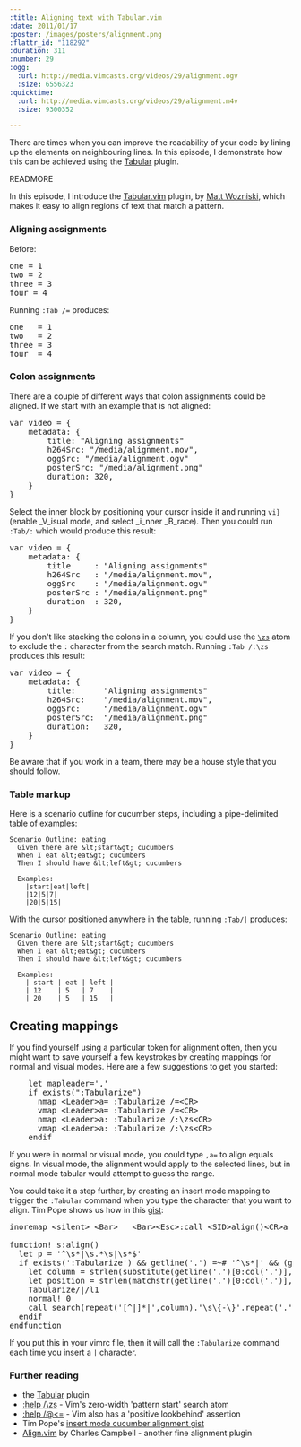 ```yaml
--- 
:title: Aligning text with Tabular.vim
:date: 2011/01/17
:poster: /images/posters/alignment.png
:flattr_id: "118292"
:duration: 311
:number: 29
:ogg: 
  :url: http://media.vimcasts.org/videos/29/alignment.ogv
  :size: 6556323
:quicktime: 
  :url: http://media.vimcasts.org/videos/29/alignment.m4v
  :size: 9300352

---
```


There are times when you can improve the readability of your code by lining up the elements on neighbouring lines. In this episode, I demonstrate how this can be achieved using the [Tabular][t] plugin.

[t]: https://github.com/godlygeek/tabular

READMORE


In this episode, I introduce the [Tabular.vim][t] plugin, by [Matt Wozniski][matt], which makes it easy to align regions of text that match a pattern.

### Aligning assignments ###

Before:

<pre class="brush: ruby">
one = 1
two = 2
three = 3
four = 4
</pre>

Running `:Tab /=` produces:

<pre class="brush: ruby">
one   = 1
two   = 2
three = 3
four  = 4
</pre>

### Colon assignments ###

There are a couple of different ways that colon assignments could be aligned. If we start with an example that is not aligned:

<pre class="brush: javascript">
var video = {
    metadata: {
        title: "Aligning assignments"
        h264Src: "/media/alignment.mov",
        oggSrc: "/media/alignment.ogv"
        posterSrc: "/media/alignment.png"
        duration: 320,
    }
}
</pre>

Select the inner block by positioning your cursor inside it and running `vi}` (enable _V_isual mode, and select _i_nner _B_race). Then you could run `:Tab/:` which would produce this result:

<pre class="brush: javascript">
var video = {
    metadata: {
        title     : "Aligning assignments"
        h264Src   : "/media/alignment.mov",
        oggSrc    : "/media/alignment.ogv"
        posterSrc : "/media/alignment.png"
        duration  : 320,
    }
}
</pre>

If you don't like stacking the colons in a column, you could use the [`\zs`][zs] atom to exclude the `:` character from the search match. Running `:Tab /:\zs` produces this result:

<pre class="brush: javascript">
var video = {
    metadata: {
        title:      "Aligning assignments"
        h264Src:    "/media/alignment.mov",
        oggSrc:     "/media/alignment.ogv"
        posterSrc:  "/media/alignment.png"
        duration:   320,
    }
}
</pre>

Be aware that if you work in a team, there may be a house style that you should follow.

### Table markup ###

Here is a scenario outline for cucumber steps, including a pipe-delimited table of examples:

    Scenario Outline: eating
      Given there are &lt;start&gt; cucumbers
      When I eat &lt;eat&gt; cucumbers
      Then I should have &lt;left&gt; cucumbers

      Examples:
        |start|eat|left|
        |12|5|7|
        |20|5|15|

With the cursor positioned anywhere in the table, running `:Tab/|` produces:

    Scenario Outline: eating
      Given there are &lt;start&gt; cucumbers
      When I eat &lt;eat&gt; cucumbers
      Then I should have &lt;left&gt; cucumbers

      Examples:
        | start | eat | left |
        | 12    | 5   | 7    |
        | 20    | 5   | 15   |

## Creating mappings

If you find yourself using a particular token for alignment often, then you might want to save yourself a few keystrokes by creating mappings for normal and visual modes. Here are a few suggestions to get you started:

<pre class="brush: vimscript">
    let mapleader=','
    if exists(&quot;:Tabularize&quot;)
      nmap &lt;Leader&gt;a= :Tabularize /=&lt;CR&gt;
      vmap &lt;Leader&gt;a= :Tabularize /=&lt;CR&gt;
      nmap &lt;Leader&gt;a: :Tabularize /:\zs&lt;CR&gt;
      vmap &lt;Leader&gt;a: :Tabularize /:\zs&lt;CR&gt;
    endif
</pre>

If you were in normal or visual mode, you could type `,a=` to align equals signs. In visual mode, the alignment would apply to the selected lines, but in normal mode tabular would attempt to guess the range.

You could take it a step further, by creating an insert mode mapping to trigger the `:Tabular` command when you type the character that you want to align. Tim Pope shows us how in this [gist][]:

<pre class="brush: vimscript">
inoremap &lt;silent&gt; &lt;Bar&gt;   &lt;Bar&gt;&lt;Esc&gt;:call &lt;SID&gt;align()&lt;CR&gt;a

function! s:align()
  let p = '^\s*|\s.*\s|\s*$'
  if exists(':Tabularize') &amp;&amp; getline('.') =~# '^\s*|' &amp;&amp; (getline(line('.')-1) =~# p || getline(line('.')+1) =~# p)
    let column = strlen(substitute(getline('.')[0:col('.')],'[^|]','','g'))
    let position = strlen(matchstr(getline('.')[0:col('.')],'.*|\s*\zs.*'))
    Tabularize/|/l1
    normal! 0
    call search(repeat('[^|]*|',column).'\s\{-\}'.repeat('.',position),'ce',line('.'))
  endif
endfunction
</pre>

If you put this in your vimrc file, then it will call the `:Tabularize` command each time you insert a `|` character.

### Further reading ###

* the [Tabular][t] plugin
* [:help /\zs][zs] - Vim's zero-width 'pattern start' search atom
* [:help /\@<=][plb] - Vim also has a 'positive lookbehind' assertion
* Tim Pope's [insert mode cucumber alignment gist][gist]
* [Align.vim][a] by Charles Campbell - another fine alignment plugin

[a]: http://www.vim.org/scripts/script.php?script_id=294
[t]: https://github.com/godlygeek/tabular
[matt]: https://github.com/godlygeek/
[gist]: https://gist.github.com/287147
[zs]: http://vimdoc.sourceforge.net/htmldoc/pattern.html#/\zs
[plb]: http://vimdoc.sourceforge.net/htmldoc/pattern.html#/\@<=
